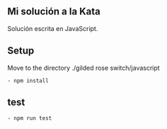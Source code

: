 ## Mi solución a la Kata
Solución escrita en JavaScript.

## Setup
Move to the directory ./gilded rose switch/javascript

	- npm install

## test
	- npm run test


